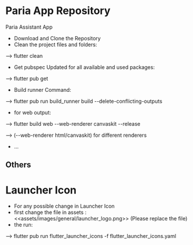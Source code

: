 # Paria App Repository

Paria Assistant App

- Download and Clone the Repository
- Clean the project files and folders:

--> flutter clean

- Get pubspec Updated for all available and used packages:

--> flutter pub get

- Build runner Command:

--> flutter pub run build_runner build --delete-conflicting-outputs

- for web output:

--> flutter build web --web-renderer canvaskit --release

--> (--web-renderer html/canvaskit) for different renderers

- ...


## Others
# Launcher Icon
- For any possible change in Launcher Icon
- first change the file in assets : <<assets/images/general/launcher_logo.png>> (Please replace the file)
- the run:

--> flutter pub run flutter_launcher_icons -f flutter_launcher_icons.yaml